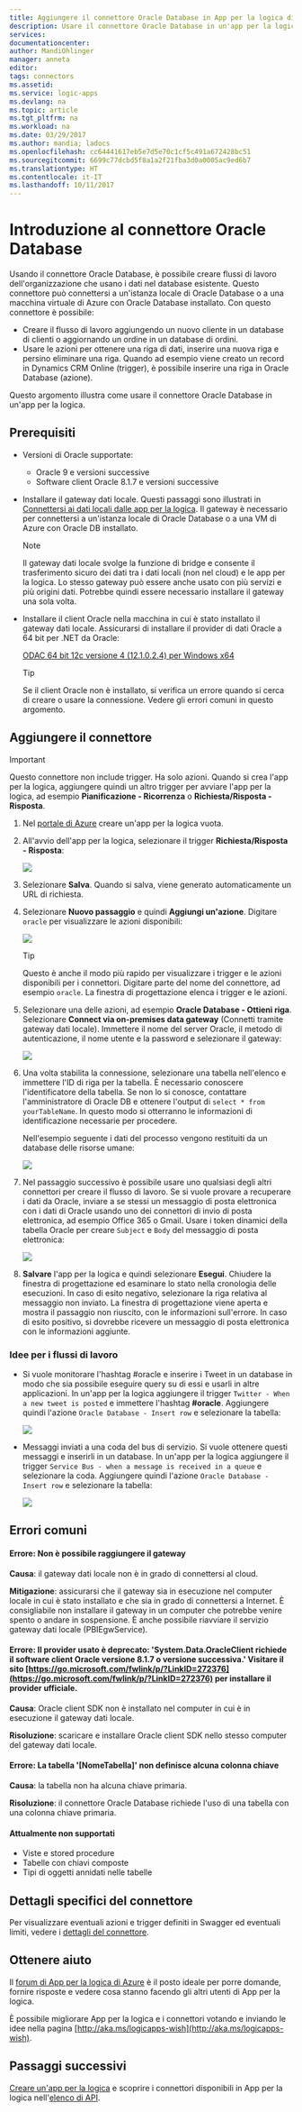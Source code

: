 ```yaml
---
title: Aggiungere il connettore Oracle Database in App per la logica di Azure | Microsoft Docs
description: Usare il connettore Oracle Database in un'app per la logica
services: 
documentationcenter: 
author: MandiOhlinger
manager: anneta
editor: 
tags: connectors
ms.assetid: 
ms.service: logic-apps
ms.devlang: na
ms.topic: article
ms.tgt_pltfrm: na
ms.workload: na
ms.date: 03/29/2017
ms.author: mandia; ladocs
ms.openlocfilehash: cc64441617eb5e7d5e70c1cf5c491a672428bc51
ms.sourcegitcommit: 6699c77dcbd5f8a1a2f21fba3d0a0005ac9ed6b7
ms.translationtype: HT
ms.contentlocale: it-IT
ms.lasthandoff: 10/11/2017
---
```

# <a name="get-started-with-the-oracle-database-connector"></a>Introduzione al connettore Oracle Database

Usando il connettore Oracle Database, è possibile creare flussi di lavoro dell'organizzazione che usano i dati nel database esistente. Questo connettore può connettersi a un'istanza locale di Oracle Database o a una macchina virtuale di Azure con Oracle Database installato. Con questo connettore è possibile:

* Creare il flusso di lavoro aggiungendo un nuovo cliente in un database di clienti o aggiornando un ordine in un database di ordini.
* Usare le azioni per ottenere una riga di dati, inserire una nuova riga e persino eliminare una riga. Quando ad esempio viene creato un record in Dynamics CRM Online (trigger), è possibile inserire una riga in Oracle Database (azione). 

Questo argomento illustra come usare il connettore Oracle Database in un'app per la logica.

## <a name="prerequisites"></a>Prerequisiti

* Versioni di Oracle supportate: 
    * Oracle 9 e versioni successive
    * Software client Oracle 8.1.7 e versioni successive

* Installare il gateway dati locale. Questi passaggi sono illustrati in [Connettersi ai dati locali dalle app per la logica](../logic-apps/logic-apps-gateway-connection.md). Il gateway è necessario per connettersi a un'istanza locale di Oracle Database o a una VM di Azure con Oracle DB installato. 

    > [!NOTE]
    > Il gateway dati locale svolge la funzione di bridge e consente il trasferimento sicuro dei dati tra i dati locali (non nel cloud) e le app per la logica. Lo stesso gateway può essere anche usato con più servizi e più origini dati. Potrebbe quindi essere necessario installare il gateway una sola volta.

* Installare il client Oracle nella macchina in cui è stato installato il gateway dati locale. Assicurarsi di installare il provider di dati Oracle a 64 bit per .NET da Oracle:  

  [ODAC 64 bit 12c versione 4 (12.1.0.2.4) per Windows x64](http://www.oracle.com/technetwork/database/windows/downloads/index-090165.html)

    > [!TIP]
    > Se il client Oracle non è installato, si verifica un errore quando si cerca di creare o usare la connessione. Vedere gli errori comuni in questo argomento.


## <a name="add-the-connector"></a>Aggiungere il connettore

> [!IMPORTANT]
> Questo connettore non include trigger. Ha solo azioni. Quando si crea l'app per la logica, aggiungere quindi un altro trigger per avviare l'app per la logica, ad esempio **Pianificazione - Ricorrenza** o **Richiesta/Risposta - Risposta**. 

1. Nel [portale di Azure](https://portal.azure.com) creare un'app per la logica vuota.

2. All'avvio dell'app per la logica, selezionare il trigger **Richiesta/Risposta - Risposta**: 

    ![](./media/connectors-create-api-oracledatabase/request-trigger.png)

3. Selezionare **Salva**. Quando si salva, viene generato automaticamente un URL di richiesta. 

4. Selezionare **Nuovo passaggio** e quindi **Aggiungi un'azione**. Digitare `oracle` per visualizzare le azioni disponibili: 

    ![](./media/connectors-create-api-oracledatabase/oracledb-actions.png)

    > [!TIP]
    > Questo è anche il modo più rapido per visualizzare i trigger e le azioni disponibili per i connettori. Digitare parte del nome del connettore, ad esempio `oracle`. La finestra di progettazione elenca i trigger e le azioni. 

5. Selezionare una delle azioni, ad esempio **Oracle Database - Ottieni riga**. Selezionare **Connect via on-premises data gateway** (Connetti tramite gateway dati locale). Immettere il nome del server Oracle, il metodo di autenticazione, il nome utente e la password e selezionare il gateway:

    ![](./media/connectors-create-api-oracledatabase/create-oracle-connection.png)

6. Una volta stabilita la connessione, selezionare una tabella nell'elenco e immettere l'ID di riga per la tabella. È necessario conoscere l'identificatore della tabella. Se non lo si conosce, contattare l'amministratore di Oracle DB e ottenere l'output di `select * from yourTableName`. In questo modo si otterranno le informazioni di identificazione necessarie per procedere.

    Nell'esempio seguente i dati del processo vengono restituiti da un database delle risorse umane: 

    ![](./media/connectors-create-api-oracledatabase/table-rowid.png)

7. Nel passaggio successivo è possibile usare uno qualsiasi degli altri connettori per creare il flusso di lavoro. Se si vuole provare a recuperare i dati da Oracle, inviare a se stessi un messaggio di posta elettronica con i dati di Oracle usando uno dei connettori di invio di posta elettronica, ad esempio Office 365 o Gmail. Usare i token dinamici della tabella Oracle per creare `Subject` e `Body` del messaggio di posta elettronica:

    ![](./media/connectors-create-api-oracledatabase/oracle-send-email.png)

8. **Salvare** l'app per la logica e quindi selezionare **Esegui**. Chiudere la finestra di progettazione ed esaminare lo stato nella cronologia delle esecuzioni. In caso di esito negativo, selezionare la riga relativa al messaggio non inviato. La finestra di progettazione viene aperta e mostra il passaggio non riuscito, con le informazioni sull'errore. In caso di esito positivo, si dovrebbe ricevere un messaggio di posta elettronica con le informazioni aggiunte.


### <a name="workflow-ideas"></a>Idee per i flussi di lavoro

* Si vuole monitorare l'hashtag #oracle e inserire i Tweet in un database in modo che sia possibile eseguire query su di essi e usarli in altre applicazioni. In un'app per la logica aggiungere il trigger `Twitter - When a new tweet is posted` e immettere l'hashtag **#oracle**. Aggiungere quindi l'azione `Oracle Database - Insert row` e selezionare la tabella:

    ![](./media/connectors-create-api-oracledatabase/twitter-oracledb.png)

* Messaggi inviati a una coda del bus di servizio. Si vuole ottenere questi messaggi e inserirli in un database. In un'app per la logica aggiungere il trigger `Service Bus - when a message is received in a queue` e selezionare la coda. Aggiungere quindi l'azione `Oracle Database - Insert row` e selezionare la tabella:

    ![](./media/connectors-create-api-oracledatabase/sbqueue-oracledb.png)

## <a name="common-errors"></a>Errori comuni

#### <a name="error-cannot-reach-the-gateway"></a>**Errore**: Non è possibile raggiungere il gateway

**Causa**: il gateway dati locale non è in grado di connettersi al cloud. 

**Mitigazione**: assicurarsi che il gateway sia in esecuzione nel computer locale in cui è stato installato e che sia in grado di connettersi a Internet.  È consigliabile non installare il gateway in un computer che potrebbe venire spento o andare in sospensione. È anche possibile riavviare il servizio gateway dati locale (PBIEgwService).

#### <a name="error-the-provider-being-used-is-deprecated-systemdataoracleclient-requires-oracle-client-software-version-817-or-greater-please-visit-httpsgomicrosoftcomfwlinkplinkid272376httpsgomicrosoftcomfwlinkplinkid272376-to-install-the-official-provider"></a>**Errore**: Il provider usato è deprecato: 'System.Data.OracleClient richiede il software client Oracle versione 8.1.7 o versione successiva.' Visitare il sito [https://go.microsoft.com/fwlink/p/?LinkID=272376](https://go.microsoft.com/fwlink/p/?LinkID=272376) per installare il provider ufficiale.

**Causa**: Oracle client SDK non è installato nel computer in cui è in esecuzione il gateway dati locale.  

**Risoluzione**: scaricare e installare Oracle client SDK nello stesso computer del gateway dati locale.

#### <a name="error-table-tablename-does-not-define-any-key-columns"></a>**Errore**: La tabella '[NomeTabella]' non definisce alcuna colonna chiave

**Causa**: la tabella non ha alcuna chiave primaria.  

**Risoluzione**: il connettore Oracle Database richiede l'uso di una tabella con una colonna chiave primaria.

#### <a name="currently-not-supported"></a>Attualmente non supportati

* Viste e stored procedure 
* Tabelle con chiavi composte
* Tipi di oggetti annidati nelle tabelle
 
## <a name="connector-specific-details"></a>Dettagli specifici del connettore

Per visualizzare eventuali azioni e trigger definiti in Swagger ed eventuali limiti, vedere i [dettagli del connettore](/connectors/oracle/). 

## <a name="get-some-help"></a>Ottenere aiuto

Il [forum di App per la logica di Azure](https://social.msdn.microsoft.com/Forums/en-US/home?forum=azurelogicapps) è il posto ideale per porre domande, fornire risposte e vedere cosa stanno facendo gli altri utenti di App per la logica. 

È possibile migliorare App per la logica e i connettori votando e inviando le idee nella pagina [http://aka.ms/logicapps-wish](http://aka.ms/logicapps-wish). 


## <a name="next-steps"></a>Passaggi successivi
[Creare un'app per la logica](../logic-apps/logic-apps-create-a-logic-app.md) e scoprire i connettori disponibili in App per la logica nell'[elenco di API](apis-list.md).
